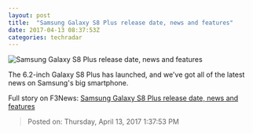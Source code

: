 ```yaml
---
layout: post
title:  "Samsung Galaxy S8 Plus release date, news and features"
date: 2017-04-13 08:37:53Z
categories: techradar
---
```


![Samsung Galaxy S8 Plus release date, news and features](http://cdn.mos.cms.futurecdn.net/fyskxiPNJ5fmZSPxjV6BbX-1200-80.jpg)

The 6.2-inch Galaxy S8 Plus has launched, and we've got all of the latest news on Samsung's big smartphone.


Full story on F3News: [Samsung Galaxy S8 Plus release date, news and features](http://www.f3nws.com/n/X3gRdC)

> Posted on: Thursday, April 13, 2017 1:37:53 PM
